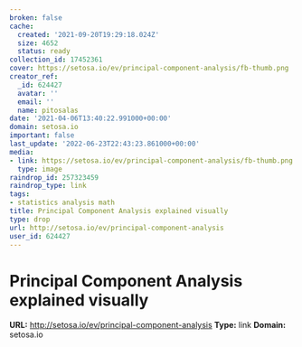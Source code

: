 ```yaml
---
broken: false
cache:
  created: '2021-09-20T19:29:18.024Z'
  size: 4652
  status: ready
collection_id: 17452361
cover: https://setosa.io/ev/principal-component-analysis/fb-thumb.png
creator_ref:
  _id: 624427
  avatar: ''
  email: ''
  name: pitosalas
date: '2021-04-06T13:40:22.991000+00:00'
domain: setosa.io
important: false
last_update: '2022-06-23T22:43:23.861000+00:00'
media:
- link: https://setosa.io/ev/principal-component-analysis/fb-thumb.png
  type: image
raindrop_id: 257323459
raindrop_type: link
tags:
- statistics analysis math
title: Principal Component Analysis explained visually
type: drop
url: http://setosa.io/ev/principal-component-analysis
user_id: 624427
---
```


# Principal Component Analysis explained visually

**URL:** http://setosa.io/ev/principal-component-analysis
**Type:** link
**Domain:** setosa.io
